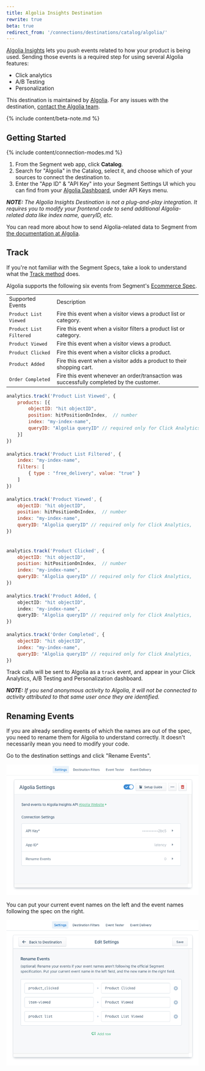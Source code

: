```yaml
---
title: Algolia Insights Destination
rewrite: true
beta: true
redirect_from: '/connections/destinations/catalog/algolia/'
---
```


[Algolia Insights](https://www.algolia.com/products/analytics/) lets you push events related to how your product is being used. Sending those events is a required step for using several Algolia features:

- Click analytics
- A/B Testing
- Personalization

This destination is maintained by [Algolia](https://www.algolia.com/). For any issues with the destination, [contact the Algolia team](mailto:hey@algolia.com).

{% include content/beta-note.md %}


## Getting Started

{% include content/connection-modes.md %}

1. From the Segment web app, click **Catalog**.
2. Search for "Algolia" in the Catalog, select it, and choose which of your sources to connect the destination to.
3. Enter the "App ID" & "API Key" into your Segment Settings UI which you can find from your [Algolia Dashboard](https://www.algolia.com/apps/), under API Keys menu.

_**NOTE:** The Algolia Insights Destination is not a plug-and-play integration. It requires you to modify your frontend code to send additional Algolia-related data like index name, queryID, etc._


You can read more about how to send Algolia-related data to Segment from [the documentation at Algolia](https://www.algolia.com/doc/guides/getting-insights-and-analytics/connectors/segment/).


## Track

If you're not familiar with the Segment Specs, take a look to understand what the [Track method](https://segment.com/docs/connections/spec/track/) does.

Algolia supports the following six events from Segment's [Ecommerce Spec](https://segment.com/docs/connections/spec/ecommerce/v2/).

<table>
  <tr>
   <td>Supported Events</td>
   <td>Description</td>
  </tr>
  <tr>
   <td><code>Product List Viewed</code></td>
   <td>Fire this event when a visitor views a product list or category.</td>
  </tr>
  <tr>
   <td><code>Product List Filtered</code></td>
   <td>Fire this event when a visitor filters a product list or category.</td>
  </tr>
  <tr>
   <td><code>Product Viewed</code></td>
   <td>Fire this event when a visitor views a product.</td>
  </tr>
  <tr>
   <td><code>Product Clicked</code></td>
   <td>Fire this event when a visitor clicks a product.</td>
  </tr>
  <tr>
   <td><code>Product Added</code></td>
   <td>Fire this event when a visitor adds a product to their shopping cart.</td>
  </tr>
  <tr>
   <td><code>Order Completed</code></td>
   <td>Fire this event whenever an order/transaction was successfully completed by the customer.</td>
  </tr>
</table>

```js
analytics.track('Product List Viewed', {
    products: [{
        objectID: "hit objectID",
        position: hitPositionOnIndex,  // number
        index: "my-index-name",
        queryID: "Algolia queryID" // required only for Click Analytics,
    }]
})

analytics.track('Product List Filtered', {
    index: "my-index-name",
    filters: [
        { type : "free_delivery", value: "true" }
    ]
})

analytics.track('Product Viewed', {
    objectID: "hit objectID",
    position: hitPositionOnIndex,  // number
    index: "my-index-name",
    queryID: "Algolia queryID" // required only for Click Analytics,
})


analytics.track('Product Clicked', {
    objectID: "hit objectID",
    position: hitPositionOnIndex,  // number
    index: "my-index-name",
    queryID: "Algolia queryID" // required only for Click Analytics,
})

analytics.track('Product Added, {
    objectID: "hit objectID",
    index: "my-index-name",
    queryID: "Algolia queryID" // required only for Click Analytics,
})

analytics.track('Order Completed', {
    objectID: "hit objectID",
    index: "my-index-name",
    queryID: "Algolia queryID" // required only for Click Analytics,
})

```

Track calls will be sent to Algolia as a `track` event, and appear in your Click Analytics, A/B Testing and Personalization dashboard.


_**NOTE:** If you send anonymous activity to Algolia, it will not be connected to activity attributed to that same user once they are identified._


## Renaming Events

If you are already sending events of which the names are out of the spec, you need to rename them for Algolia to understand correctly. It doesn't necessarily mean you need to modify your code.

Go to the destination settings and click "Rename Events".

![Destination Settings](images/destination_settings.png)

You can put your current event names on the left and the event names following the spec on the right.

![Rename Events](images/rename_events.png)
